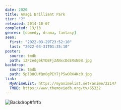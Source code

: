 ```yaml
---
date: 2020
title: Amagi Brilliant Park
tier: "?"
released: 2014-10-07
completed: 13/13
genres: [comedy, drama, fantasy]
seen:
  first: "2022-03-29T23:52:10"
  last: "2022-03-31T01:35:10"
poster:
  source: tmdb
  path: 1ZFzedg6kYDBFjZANxcDdERsN08.jpg
backdrop:
  source: tmdb
  path: 5pl88CUfQnOgPEY7jP5wORX4Kc0.jpg
link:
  MyAnimeList: https://myanimelist.net/anime/22147
  TMDB: https://www.themoviedb.org/tv/65332
---
```


![Backdrop#f#fb](https://image.tmdb.org/t/p/w1280/lvBdVlkEqzq6rCu0VQo3UFpdvxP.jpg "Source: TMDB")
